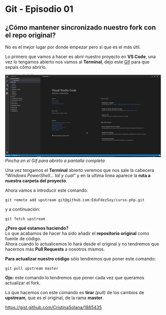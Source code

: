 # Git - Episodio 01
## ¿Cómo mantener sincronizado nuestro fork con el repo original?
No es el mejor lugar por donde empezar pero si que es el más útil.  

Lo primero que vamos a hacer es abrir nuestro proyecto en **VS Code**, una vez lo tengamos abierto nos vamos al **Terminal**, dejo este [Gif](https://raw.githubusercontent.com/EduFdezSoy/curso-php/master/imagenes/VSCode-CMD.gif) para que sepais cómo abrirlo.  

[![VS Code - Gif](https://raw.githubusercontent.com/EduFdezSoy/curso-php/master/imagenes/VSCode-CMD.gif)](https://raw.githubusercontent.com/EduFdezSoy/curso-php/master/imagenes/VSCode-CMD.gif)
*Pincha en el Gif para abrirlo a pantalla completa*  

Una vez tengamos el **Terminal** abierto veremos que nos sale la cabecera *"Windows PowerShell... tal y cual"* y en la ultima linea aparece la **ruta a nuestra carpeta del proyecto**.  

Ahora vamos a introducir este comando:
```git
git remote add upstream git@github.com:EduFdezSoy/curso-php.git
```
y a continuación:
```git
git fetch upstream
```
**¿Pero qué estamos haciendo?**  
Lo que acabamos de hacer ha sido añadir el **repositorio original** como fuente de código.  
Ahora cuando lo actualicemos lo hará desde el original y no tendremos que hacernos más **Pull Requests** a nosotros mismos.

**Para actualizar nuestro código** sólo tendremos que poner este comando:
```git
git pull upstream master
```
**Ojo:** este comando lo tendremos que poner cada vez que queramos actualizar el fork.

Lo que hacemos con este comando es **tirar** *(pull)* de los cambios de **upstream**, que es el original, de la rama **master**.




https://gist.github.com/CristinaSolana/1885435